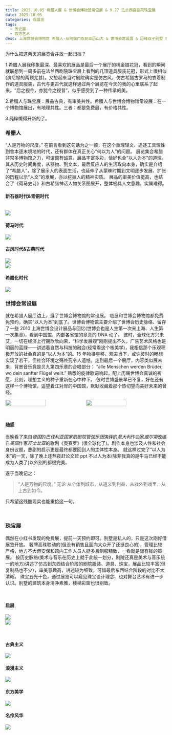 ```yaml
---
title: 2025.10.05 希腊人展 & 世博会博物馆常设展 & 9.27 法兰西喜剧院珠宝展
date: 2025-10-05
categories: 观展览
tags:
  - 历史展
  - 西方艺术
desc: 上海世博会博物馆 希腊人-从阿伽门农到亚历山大 & 世博会常设展 & 历峰双子别墅 瑰宝启幕：法兰西喜剧院舞台珠宝臻藏 展览repo。 “人是万物的尺度。” 无论​从个体到城市，从道义到利益，从戏外到戏里，从上古到如今。
---
```


为什么把这两天的展览合并放一起归档？ 

1.希腊人展我印象最深、最喜欢的展品是最后一个展厅的桃金娘花冠，看到的瞬间就联想到一周多前在法兰西剧院珠宝展上看到的几顶道具服装花冠，形式上很相似(演尼禄的两顶尤甚)。又想起来当时剧院确实是仿古风，仿古希腊古罗马的衣着制作的道具服装，古代与更古代就这样通过两个展览在今天的我的心里联系了起来。“后之视今，亦犹今之视昔”，似乎感受到了一种传承的美。 

2.希腊人与珠宝展：展品古典，有审美共性。希腊人与世博会博物馆常设展：在一个博物馆展出，有地理共性。三者：都是免费展，有价格共性。 

3.纯粹懒得开新的了。
<br>

### 希腊人

“人是万物的尺度。”
在前言看到这句话为之一颤，在这个重理轻文、追逐工具理性到舍本逐末境地的时代，还有群体在真正关心“何以为人”的问题。
展览集合希腊非常多博物馆之力，可谓颇有诚意，展品丰富多彩，恰好也合“以人为本”的道理。
其从历史时间角度，从器物、到文本，最后反应人的生活取向本身，确实是介绍了“希腊人”，除了展示人的表面生活，也延伸了从蒙昧时期到文明逐步发展、扩张的历程以示“人文”的发展，亦以挖掘人的精神实质。
展品的审美价值挺高，也结合了《荷马史诗》和古希腊神话人物关系图展开，整体极具人文意趣，实属难得。

#### 新石器时代&青铜时代
<br>
  <img src="https://raw.githubusercontent.com/YukinoshitaSherry/qycf_picbed/main/img/20251011031650881.png" ><br>

#### 荷马时代
  <img src="https://raw.githubusercontent.com/YukinoshitaSherry/qycf_picbed/main/img/20251011031704027.png" >

<br>

#### 古风时代&古典时代

<img src="https://raw.githubusercontent.com/YukinoshitaSherry/qycf_picbed/main/img/20251011031715065.png" ><br>
<img src="https://raw.githubusercontent.com/YukinoshitaSherry/qycf_picbed/main/img/20251011031728296.png" >

#### 希腊化时代

<img src="https://raw.githubusercontent.com/YukinoshitaSherry/qycf_picbed/main/img/20251011031739432.png" ><br>


### 世博会常设展

就在希腊人展厅边上，逛了世博会博物馆的常设展。
临展和世博会博物馆都免费免预约，确实“以人为本”到底了。世博会博物馆主要介绍了世博会历史脉络、留存了一些 2010 上海世博会设计展品与回忆(世博会也是人生第一次来上海、人生第一次集章)，看到中国馆、内部各省馆的章真的 DNA 动了。
彼时，全球化方兴未艾，一切在经济上行期欣欣向荣，“科学发展观”刚刚提出不久，广告艺术风格也是明丽的蓝绿——讲述着自然与科技的融合(经常看这个核美学)，我相信那个乐观积极开放的社会真的是“以人为本”的。15 年物换星移，观夫当下，或许彼时的畅想实现了若干，但社会环境之殇终究令人遗憾。走到最后一个展厅，内容类似展未来，背景音乐竟是贝九第四乐章的合唱部分： “alle Menschen werden Brüder, wo dein sanfter Flügel weilt.” 熟悉的旋律歌词响起，配上历届世博会真诚的祈愿，此刻，理想主义的种子重新在心中种下。
彼时世博盛景早已不复，好在还有这样一个博物馆，遥望着江对岸的中国馆，默默收藏着那个热切望向美好未来的曾经。

<div style="display: flex; gap: 0; margin: 10px 0;">
  <img src="https://raw.githubusercontent.com/YukinoshitaSherry/qycf_picbed/main/img/20251011031755158.png" style="width: 50%; height: auto; display: block;">
  <img src="https://raw.githubusercontent.com/YukinoshitaSherry/qycf_picbed/main/img/20251011031810054.png" style="width: 50%; height: auto; display: block;">
</div>

<br>

#### 随感

当晚看了来自*德国*的*巴伐利亚国家歌剧院管弦乐团*演绎的*意大利*作曲家*威尔第*改编自*英国*作家*莎士比亚*的歌剧《奥赛罗》(很全球化了)。剧作本身也涉及人性和社会身份议题，悲剧的启示更是最终都要回到人的主体性本身。
就这样过完了“以人为本”的一天，除了晚上还熬夜赶论文赶 ppt 不以人为本(除非我真的是牛马已经不能成为人类了)以外别的都很完美。

遂于当晚记之：

> “人是万物的尺度。” 无论 ​ 从个体到城市，从道义到利益，从戏外到戏里，从上古到如今。

只希望这残酷现实也能重拾这一句。

<br>

### 珠宝展

偶然在小红书发现的免费展，提前一天预约即可。别墅是私人的，只是这次刚好借展览开放。
奢牌高珠联动的(但没有销售且面向大众开了还挺良心的)，管理比较严格，地方不大但安保和馆内工作人员人挺多且制服精致，一看就是很有钱的策展。
按历史脉络(美术与音乐在历史上就于此统一划分，剧院还真是美术与音乐统一的地方)讲述了仿古到东西结合阶段的剧院服装、道具、珠宝，展品比较丰富(但复制品也不少），审美意趣高，讲述较为细致。可惜最后东西结合阶段的对比不太清晰。
珠宝五光十色，通过展览可以窥见珠宝设计理念、也对舞台艺术有进一步认识。别墅的建筑本身清净素雅，楼梯彩窗也很别致。


<br>

#### 启展
  <img src="https://raw.githubusercontent.com/YukinoshitaSherry/qycf_picbed/main/img/20251011030913019.png" ><br>
  <img src="https://raw.githubusercontent.com/YukinoshitaSherry/qycf_picbed/main/img/20251011030923731.png" >

<br>

#### 古典主义

<img src="https://raw.githubusercontent.com/YukinoshitaSherry/qycf_picbed/main/img/20251011030937543.png" ><br>

#### 浪漫主义
<img src="https://raw.githubusercontent.com/YukinoshitaSherry/qycf_picbed/main/img/20251011030948217.png" >

#### 东方美学
<img src="https://raw.githubusercontent.com/YukinoshitaSherry/qycf_picbed/main/img/20251011031023772.png" ><br>

#### 名伶风华
<img src="https://raw.githubusercontent.com/YukinoshitaSherry/qycf_picbed/main/img/20251011031036133.png" >

<br>
